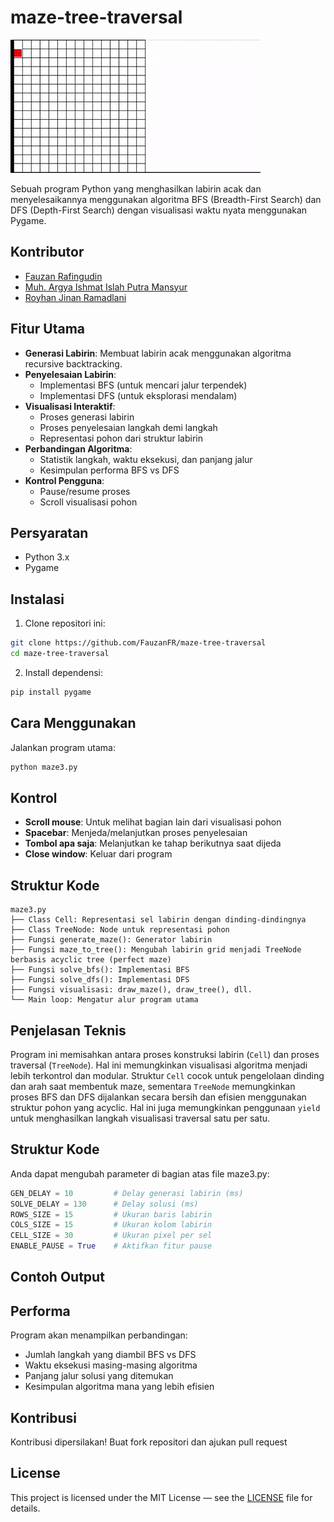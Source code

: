 # maze-tree-traversal

![Demo GIF](demo.gif)

Sebuah program Python yang menghasilkan labirin acak dan menyelesaikannya menggunakan algoritma BFS (Breadth-First Search) dan DFS (Depth-First Search) dengan visualisasi waktu nyata menggunakan Pygame.

## Kontributor
- [Fauzan Rafingudin](https://github.com/FauzanFR)
- [Muh. Argya Ishmat Islah Putra Mansyur]()
- [Royhan Jinan Ramadlani]()

## Fitur Utama
- **Generasi Labirin**: Membuat labirin acak menggunakan algoritma recursive backtracking.
- **Penyelesaian Labirin**:
  - Implementasi BFS (untuk mencari jalur terpendek)
  - Implementasi DFS (untuk eksplorasi mendalam)
- **Visualisasi Interaktif**:
  - Proses generasi labirin
  - Proses penyelesaian langkah demi langkah
  - Representasi pohon dari struktur labirin
- **Perbandingan Algoritma**:
  - Statistik langkah, waktu eksekusi, dan panjang jalur
  - Kesimpulan performa BFS vs DFS
- **Kontrol Pengguna**:
  - Pause/resume proses
  - Scroll visualisasi pohon

## Persyaratan
- Python 3.x
- Pygame

## Instalasi
1. Clone repositori ini:
```bash
git clone https://github.com/FauzanFR/maze-tree-traversal
cd maze-tree-traversal
```
2. Install dependensi:
```bash
pip install pygame
```

## Cara Menggunakan
Jalankan program utama:
```bash
python maze3.py
```

## Kontrol
- **Scroll mouse**: Untuk melihat bagian lain dari visualisasi pohon
- **Spacebar**: Menjeda/melanjutkan proses penyelesaian
- **Tombol apa saja**: Melanjutkan ke tahap berikutnya saat dijeda
- **Close window**: Keluar dari program

## Struktur Kode
```plaintext
maze3.py
├── Class Cell: Representasi sel labirin dengan dinding-dindingnya
├── Class TreeNode: Node untuk representasi pohon
├── Fungsi generate_maze(): Generator labirin
├── Fungsi maze_to_tree(): Mengubah labirin grid menjadi TreeNode berbasis acyclic tree (perfect maze)
├── Fungsi solve_bfs(): Implementasi BFS
├── Fungsi solve_dfs(): Implementasi DFS
├── Fungsi visualisasi: draw_maze(), draw_tree(), dll.
└── Main loop: Mengatur alur program utama
```
## Penjelasan Teknis

Program ini memisahkan antara proses konstruksi labirin (`Cell`) dan proses traversal (`TreeNode`). Hal ini memungkinkan visualisasi algoritma menjadi lebih terkontrol dan modular. Struktur `Cell` cocok untuk pengelolaan dinding dan arah saat membentuk maze, sementara `TreeNode` memungkinkan proses BFS dan DFS dijalankan secara bersih dan efisien menggunakan struktur pohon yang acyclic. Hal ini juga memungkinkan penggunaan `yield` untuk menghasilkan langkah visualisasi traversal satu per satu.

## Struktur Kode
Anda dapat mengubah parameter di bagian atas file maze3.py:
```python
GEN_DELAY = 10         # Delay generasi labirin (ms)
SOLVE_DELAY = 130      # Delay solusi (ms)
ROWS_SIZE = 15         # Ukuran baris labirin
COLS_SIZE = 15         # Ukuran kolom labirin
CELL_SIZE = 30         # Ukuran pixel per sel
ENABLE_PAUSE = True    # Aktifkan fitur pause
```
## Contoh Output

## Performa
Program akan menampilkan perbandingan:

- Jumlah langkah yang diambil BFS vs DFS
- Waktu eksekusi masing-masing algoritma
- Panjang jalur solusi yang ditemukan
- Kesimpulan algoritma mana yang lebih efisien

## Kontribusi
Kontribusi dipersilakan! Buat fork repositori dan ajukan pull request

## License
This project is licensed under the MIT License — see the [LICENSE](./LICENSE) file for details.
